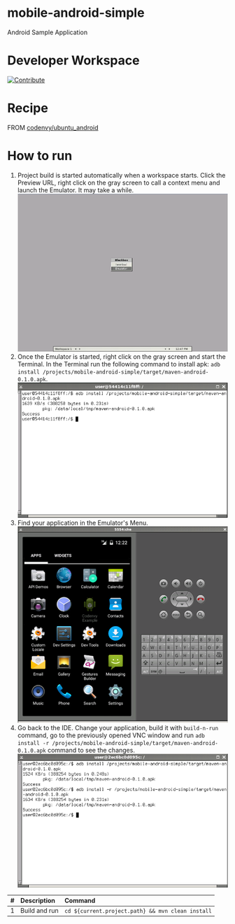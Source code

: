 # mobile-android-simple

Android Sample Application

# Developer Workspace

[![Contribute](http://beta.codenvy.com/factory/resources/codenvy-contribute.svg)](http://beta.codenvy.com/f?id=aaccd6ani3r1x310)

# Recipe

FROM [codenvy/ubuntu_android](https://hub.docker.com/r/codenvy/ubuntu_android/)

# How to run

1. Project build is started automatically when a workspace starts. Click the Preview URL, right click on the gray screen to call a context menu and launch the Emulator. It may take a while. 
![Alt text](https://raw.githubusercontent.com/ddementieva/android-images/master/images/context-menu.png "Context menu")
2. Once the Emulator is started, right click on the gray screen and start the Terminal. In the Terminal run the following command to install apk: `adb install /projects/mobile-android-simple/target/maven-android-0.1.0.apk`.
![Alt text](https://raw.githubusercontent.com/ddementieva/android-images/master/images/adb-install-simple.png "adb install simple")
3. Find your application in the Emulator's Menu.
![Alt text](https://raw.githubusercontent.com/ddementieva/android-images/master/images/codenvy-example.png "Codenvy Example")
4. Go back to the IDE. Change your application, build it with `build-n-run` command, go to the previously opened VNC window and run `adb install -r /projects/mobile-android-simple/target/maven-android-0.1.0.apk` command to see the changes.       
![Alt text](https://raw.githubusercontent.com/ddementieva/android-images/master/images/update.png "Update")

| #       | Description           | Command  |
| :------------- |:-------------| :-----|
| 1      | Build and run | `cd ${current.project.path} && mvn clean install` |

